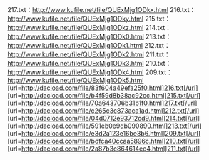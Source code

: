 217.txt：http://www.kufile.net/file/QUExMjg1ODkx.html
216.txt：http://www.kufile.net/file/QUExMjg1ODky.html
215.txt：http://www.kufile.net/file/QUExMjg1ODkz.html
214.txt：http://www.kufile.net/file/QUExMjg1ODk0.html
213.txt：http://www.kufile.net/file/QUExMjg1ODk1.html
212.txt：http://www.kufile.net/file/QUExMjg1ODk2.html
211.txt：http://www.kufile.net/file/QUExMjg1ODk3.html
210.txt：http://www.kufile.net/file/QUExMjg1ODk4.html
209.txt：http://www.kufile.net/file/QUExMjg1ODk5.html
[url=http://dacload.com/file/83f604a49efa25f0.html]216.txt[/url]
[url=http://dacload.com/file/b4f59d8b38ac92cc.html]215.txt[/url]
[url=http://dacload.com/file/70a643706b31b1f0.html]217.txt[/url]
[url=http://dacload.com/file/c265c3c873aca1ad.html]212.txt[/url]
[url=http://dacload.com/file/04d0712e93712cd9.html]214.txt[/url]
[url=http://dacload.com/file/591eb0e9db090890.html]213.txt[/url]
[url=http://dacload.com/file/e3d2a123e16be3b6.html]209.txt[/url]
[url=http://dacload.com/file/bdfca40ccaa5896c.html]210.txt[/url]
[url=http://dacload.com/file/2a87b3c864614ee4.html]211.txt[/url]
